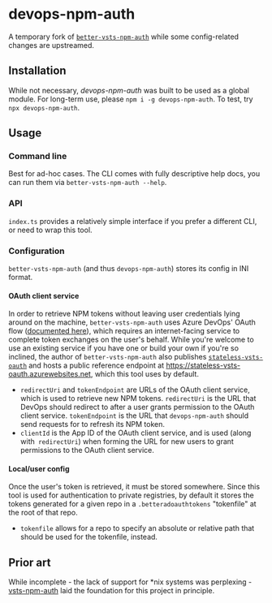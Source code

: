 # devops-npm-auth

A temporary fork of [`better-vsts-npm-auth`](https://github.com/zumwald/better-vsts-npm-auth) while some config-related changes are upstreamed.

## Installation

While not necessary, _devops-npm-auth_ was built to be used as a global module.
For long-term use, please `npm i -g devops-npm-auth`. To test, try `npx devops-npm-auth`.

## Usage

### Command line

Best for ad-hoc cases. The CLI comes with fully descriptive help docs, you can run them via `better-vsts-npm-auth --help`.

### API

`index.ts` provides a relatively simple interface if you prefer a different CLI, or need to wrap this tool.


### Configuration

`better-vsts-npm-auth` (and thus `devops-npm-auth`) stores its config in INI format. 

#### OAuth client service
In order to retrieve NPM tokens without leaving user credentials lying around on the machine, `better-vsts-npm-auth` uses Azure DevOps' OAuth flow ([documented here](https://docs.microsoft.com/en-us/vsts/integrate/get-started/authentication/oauth)), which requires an internet-facing service to complete token exchanges on the user's behalf. While you're welcome to use an existing service if you have one or build your own if you're so inclined, the author of `better-vsts-npm-auth` also publishes [`stateless-vsts-oauth`](https://github.com/zumwald/stateless-vsts-oauth) and hosts a public reference endpoint at https://stateless-vsts-oauth.azurewebsites.net, which this tool uses by default.

* `redirectUri` and `tokenEndpoint` are URLs of the OAuth client service, which is used to retrieve new NPM tokens. `redirectUri` is the URL that DevOps should redirect to after a user grants permission to the OAuth client service. `tokenEndpoint` is the URL that `devops-npm-auth` should send requests for to refresh its NPM token.
* `clientId` is the App ID of the OAuth client service, and is used (along with` redirectUri`) when forming the URL for new users to grant permissions to the OAuth client service.

#### Local/user config
Once the user's token is retrieved, it must be stored somewhere. Since this tool is used for authentication to private registries, by default it stores the tokens generated for a given repo in a `.betteradoauthtokens` "tokenfile" at the root of that repo.

* `tokenfile` allows for a repo to specify an absolute or relative path that should be used for the tokenfile, instead.

## Prior art

While incomplete - the lack of support for \*nix systems was perplexing - [vsts-npm-auth](https://www.npmjs.com/package/vsts-npm-auth) laid the foundation for this project in principle.
